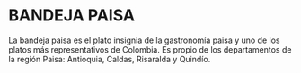 # BANDEJA PAISA
La bandeja paisa es el plato insignia de la gastronomía paisa y uno de los platos más representativos de Colombia. Es propio de los departamentos de la región Paisa: Antioquia, Caldas, Risaralda y Quindío.